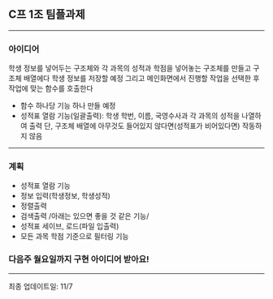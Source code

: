 ## C프 1조 팀플과제
---
### 아이디어
 학생 정보를 넣어두는 구조체와 각 과목의 성적과 학점을 넣어놓는 구조체를 만들고 구조체 배열에다 학생 정보를 저장할 예정
그리고 메인화면에서 진행할 작업을 선택한 후 작업에 맞는 함수를 호출한다
 - 함수 하나당 기능 하나 만들 예정
 - 성적표 열람 기능(일괄출력): 학생 학번, 이름, 국영수사과 각 과목의 성적을 나열하여 출력
 단, 구조체 배열에 아무것도 들어있지 않다면(성적표가 비어있다면) 작동하지 않음

---
### 계획
- 성적표 열람 기능
- 정보 입력(학생정보, 학생성적)
- 정렬출력
- 검색출력
/아래는 있으면 좋을 것 같은 기능/
- 성적표 세이브, 로드(파일 입출력)
- 모든 과목 학점 기준으로 필터링 기능

### 다음주 월요일까지 구현 아이디어 받아요!

---
최종 업데이트일: 11/7
